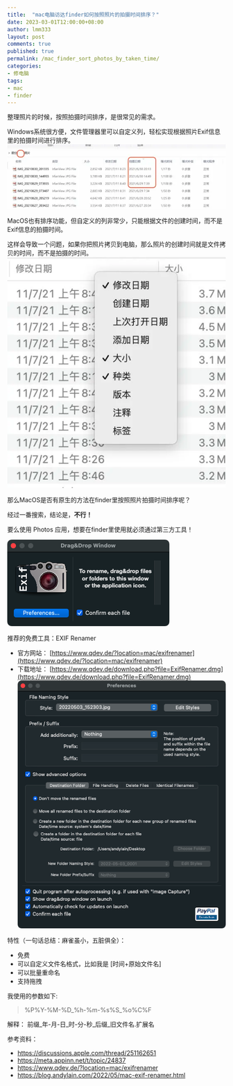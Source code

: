 ```yaml
---
title:  "mac电脑访达finder如何按照照片的拍摄时间排序？"
date: 2023-03-01T12:00:00+08:00
author: lmm333
layout: post
comments: true
published: true
permalink: /mac_finder_sort_photos_by_taken_time/
categories:
- 修电脑
tags:
- mac
- finder
---
```

整理照片的时候，按照拍摄时间排序，是很常见的需求。

Windows系统很方便，文件管理器里可以自定义列，轻松实现根据照片Exif信息里的拍摄时间进行排序。
![windows](../images/mac_finder_sort_photos_by_taken_time_1.png)

MacOS也有排序功能，但自定义的列非常少，只能根据文件的创建时间，而不是Exif信息的拍摄时间。

这样会导致一个问题，如果你把照片拷贝到电脑，那么照片的创建时间就是文件拷贝的时间，而不是拍摄的时间。
![mac](../images/mac_finder_sort_photos_by_taken_time_2.png)


那么MacOS是否有原生的方法在finder里按照照片拍摄时间排序呢？
<!--more-->
经过一番搜索，结论是，**不行！**

要么使用 Photos 应用，想要在finder里使用就必须通过第三方工具！

![app](../images/mac_finder_sort_photos_by_taken_time_3.png)

推荐的免费工具：EXIF Renamer
- 官方网站： [https://www.qdev.de/?location=mac/exifrenamer](https://www.qdev.de/?location=mac/exifrenamer)
- 下载地址： [https://www.qdev.de/download.php?file=ExifRenamer.dmg](https://www.qdev.de/download.php?file=ExifRenamer.dmg)
![app_setting](../images/mac_finder_sort_photos_by_taken_time_4.png)

特性（一句话总结：麻雀虽小，五脏俱全）：
- 免费
- 可以自定义文件名格式，比如我是 [时间+原始文件名]
- 可以批量重命名
- 支持拖拽

我使用的参数如下:
> %P%Y-%M-%D_%h-%m-%s%S_%o%C%F

解释： 前缀_年-月-日_时-分-秒_后缀_旧文件名.扩展名


参考资料：
- https://discussions.apple.com/thread/251162651
- https://meta.appinn.net/t/topic/24837
- https://www.qdev.de/?location=mac/exifrenamer
- https://blog.andylain.com/2022/05/mac-exif-renamer.html